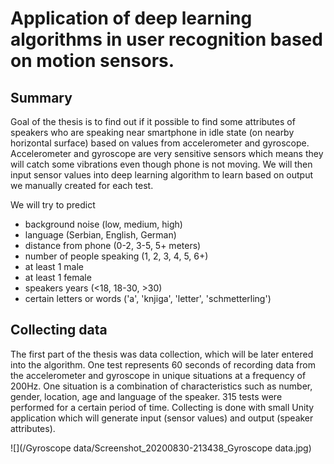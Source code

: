 # Application of deep learning algorithms in user recognition based on motion sensors.

## Summary
  Goal of the thesis is to find out if it possible to find some attributes of speakers who are speaking near smartphone in idle state (on nearby horizontal surface) based on values from accelerometer and gyroscope. Accelerometer and gyroscope are very sensitive sensors which means they will catch some vibrations even though phone is not moving. We will then input sensor values into deep learning algorithm to learn based on output we manually created for each test. 

  We will try to predict 
  * background noise (low, medium, high)
  * language (Serbian, English, German)
  * distance from phone (0-2, 3-5, 5+ meters)
  * number of people speaking (1, 2, 3, 4, 5, 6+)
  * at least 1 male
  * at least 1 female
  * speakers years (<18, 18-30, >30)
  * certain letters or words ('a', 'knjiga', 'letter', 'schmetterling')

## Collecting data
  The first part of the thesis was data collection, which will be later entered into the algorithm. One test represents 60 seconds of recording data from the accelerometer and gyroscope in unique situations at a frequency of 200Hz. One situation is a combination of characteristics such as number, gender, location, age and language of the speaker. 315 tests were performed for a certain period of time. Collecting is done with small Unity application which will generate input (sensor values) and output (speaker attributes).
  
![](/Gyroscope data/Screenshot_20200830-213438_Gyroscope data.jpg)
  


